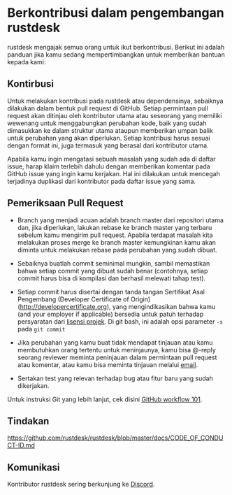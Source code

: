 # Berkontribusi dalam pengembangan rustdesk

rustdesk mengajak semua orang untuk ikut berkontribusi. Berikut ini adalah panduan jika kamu sedang mempertimbangkan untuk memberikan bantuan kepada kami:

## Kontirbusi

Untuk melakukan kontribusi pada rustdesk atau dependensinya, sebaiknya dilakukan dalam bentuk pull request di GitHub. Setiap permintaan pull request akan ditinjau oleh kontributor utama atau seseorang yang memiliki wewenang untuk menggabungkan perubahan kode, baik yang sudah dimasukkan ke dalam struktur utama ataupun memberikan umpan balik untuk perubahan yang akan diperlukan. Setiap kontribusi harus sesuai dengan format ini, juga termasuk yang berasal dari kontributor utama.

Apabila kamu ingin mengatasi sebuah masalah yang sudah ada di daftar issue, harap klaim terlebih dahulu dengan memberikan komentar pada GitHub issue yang ingin kamu kerjakan. Hal ini dilakukan untuk mencegah terjadinya duplikasi dari kontributor pada daftar issue yang sama.

## Pemeriksaan Pull Request

- Branch yang menjadi acuan adalah branch master dari repositori utama dan, jika diperlukan, lakukan rebase ke branch  master yang terbaru sebelum kamu mengirim pull request. Apabila terdapat masalah kita melakukan proses merge ke branch master kemungkinan kamu akan diminta untuk melakukan rebase pada perubahan yang sudah dibuat.

- Sebaiknya buatlah commit seminimal mungkin, sambil memastikan bahwa setiap commit yang dibuat sudah benar (contohnya, setiap commit harus bisa di kompilasi dan berhasil melewati tahap test).

- Setiap commit harus disertai dengan tanda tangan Sertifikat Asal Pengembang (Developer Certificate of Origin) (<http://developercertificate.org>), yang mengindikasikan bahwa kamu (and your employer if applicable) bersedia untuk patuh terhadap persyaratan dari [lisensi projek](../LICENCE). Di git bash, ini adalah opsi parameter `-s` pada `git commit`

- Jika perubahan yang kamu buat tidak mendapat tinjauan atau kamu membutuhkan orang tertentu untuk meninjaunya, kamu bisa @-reply seorang reviewer meminta peninjauan dalam permintaan pull request atau komentar, atau kamu bisa meminta tinjauan melalui [email](mailto:info@rustdesk.com).

- Sertakan test yang relevan terhadap bug atau fitur baru yang sudah dikerjakan.

Untuk instruksi Git yang lebih lanjut, cek disini [GitHub workflow 101](https://github.com/servo/servo/wiki/GitHub-workflow).

## Tindakan

<https://github.com/rustdesk/rustdesk/blob/master/docs/CODE_OF_CONDUCT-ID.md>

## Komunikasi

Kontributor rustdesk sering berkunjung ke [Discord](https://discord.gg/nDceKgxnkV).
